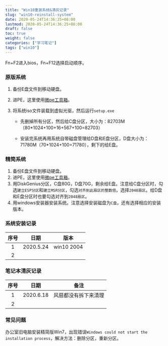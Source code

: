 ```yaml
---
title: "Win10重装系统&清灰记录"
slug: "win10-reinstall-system"
date: 2020-05-24T14:36:25+08:00
lastmod: 2020-05-24T14:36:25+08:00
draft: false
toc: true
weight: false
categories: ["学习笔记"]
tags: ["win10"]
---
```


<div class="note primary">Fn+F2进入bios，Fn+F12选择启动顺序。</div>

### 原版系统

1. 备份E盘文件到移动硬盘。

2. 进PE，这里使用[微pe工具箱](http://www.wepe.com.cn/)。

3. 将系统iso文件装载到虚拟光驱，然后运行`setup.exe`
   
   + 先删掉所有分区，然后给C盘分区，大小为：82703M（80*1024+100+16+567+100=82703）
   
   + 安装完系统再用系统自带磁盘管理给D盘和E盘分区，D盘大小为：71780M（70*1024+100=71780），剩下的给E盘。

### 精简系统

1. 备份E盘文件到移动硬盘。
2. 进PE，这里使用[微pe工具箱](http://www.wepe.com.cn/)。
3. 用DiskGenius分区，C盘80G，D盘70G，剩余给E盘。注意给C盘分区时，勾选`建立ESP分区`和`建立MSR分区`，勾选`对齐到此扇区的整数倍`，选择`2048扇区`。给D盘和E盘分区时也要勾选对齐到`2048扇区`。
4. 用windows安装器安装系统。注意选择安装磁盘为`C盘`，还有选择相应的安装版本。

### 系统安装记录

| 序号 |   日期    |    版本    |
| :--: | :-------: | :--------: |
|  1   | 2020.5.24 | win10 2004 |
|  2   |           |            |

### 笔记本清灰记录

| 序号 |   日期    |         备注         |
| :--: | :-------: | :------------------: |
|  1   | 2020.6.18 | 风扇都没有拆下来清理 |
|  2   |           |                      |

### 常见问题

办公室旧电脑安装精简版Win7，出现错误`Windows could not start the installation process`，解决方法：删除分区，重新分区。

